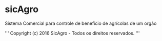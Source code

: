 # sicAgro
Sistema Comercial para controle de benefício de agrícolas de um orgão 

'''
Copyright (c) 2016 SicAgro - Todos os direitos reservados.
'''

